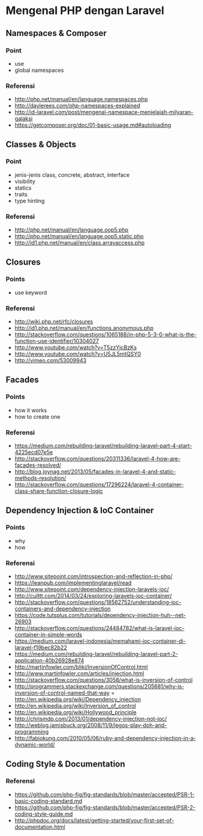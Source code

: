 # Mengenal PHP dengan Laravel

## Namespaces & Composer

### Point
- use
- global namespaces

### Referensi
- http://php.net/manual/en/language.namespaces.php
- http://daylerees.com/php-namespaces-explained
- http://id-laravel.com/post/mengenal-namespace-menjelajah-milyaran-galaksi
- https://getcomposer.org/doc/01-basic-usage.md#autoloading

## Classes & Objects
### Point
- jenis-jenis class, concrete, abstract, interface
- visibility
- statics
- traits
- type hinting

### Referensi
- http://php.net/manual/en/language.oop5.php
- http://php.net/manual/en/language.oop5.static.php
- http://id1.php.net/manual/en/class.arrayaccess.php

## Closures
### Points
- use keyword

### Referensi
- http://wiki.php.net/rfc/closures
- http://id1.php.net/manual/en/functions.anonymous.php
- http://stackoverflow.com/questions/1065188/in-php-5-3-0-what-is-the-function-use-identifier/10304027
- http://www.youtube.com/watch?v=T5zzYjcBzKs
- http://www.youtube.com/watch?v=U5JL5mtQSY0
- http://vimeo.com/53009943

## Facades

### Points
- how it works
- how to create one

### Referensi

- https://medium.com/rebuilding-laravel/rebuilding-laravel-part-4-start-4225ecd07e5e
- http://stackoverflow.com/questions/20311336/laravel-4-how-are-facades-resolved/
- http://blog.joynag.net/2013/05/facades-in-laravel-4-and-static-methods-resolution/
- http://stackoverflow.com/questions/17296224/laravel-4-container-class-share-function-closure-logic

## Dependency Injection & IoC Container

### Points
- why
- how

### Referensi
- http://www.sitepoint.com/introspection-and-reflection-in-php/
- https://leanpub.com/implementinglaravel/read
- http://www.sitepoint.com/dependency-injection-laravels-ioc/
- http://culttt.com/2014/03/24/exploring-laravels-ioc-container/
- http://stackoverflow.com/questions/18562752/understanding-ioc-containers-and-dependency-injection
- https://code.tutsplus.com/tutorials/dependency-injection-huh--net-26903
- http://stackoverflow.com/questions/24484782/what-is-laravel-ioc-container-in-simple-words
- https://medium.com/laravel-indonesia/memahami-ioc-container-di-laravel-f19bec82b22
- https://medium.com/rebuilding-laravel/rebuilding-laravel-part-2-application-40b26928e874
- http://martinfowler.com/bliki/InversionOfControl.html
- http://www.martinfowler.com/articles/injection.html
- http://stackoverflow.com/questions/3058/what-is-inversion-of-control
- http://programmers.stackexchange.com/questions/205681/why-is-inversion-of-control-named-that-way
= http://en.wikipedia.org/wiki/Dependency_injection
- http://en.wikipedia.org/wiki/Inversion_of_control
- http://en.wikipedia.org/wiki/Hollywood_principle
- http://chrismdp.com/2013/01/dependency-injection-not-ioc/
- http://weblog.jamisbuck.org/2008/11/9/legos-play-doh-and-programming
- http://fabiokung.com/2010/05/06/ruby-and-dependency-injection-in-a-dynamic-world/

 
## Coding Style & Documentation

### Referensi
- https://github.com/php-fig/fig-standards/blob/master/accepted/PSR-1-basic-coding-standard.md
- https://github.com/php-fig/fig-standards/blob/master/accepted/PSR-2-coding-style-guide.md
- http://phpdoc.org/docs/latest/getting-started/your-first-set-of-documentation.html 
